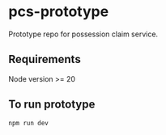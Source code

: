 # pcs-prototype

Prototype repo for possession claim service.

## Requirements

Node version >= 20

## To run prototype

``npm run dev``
